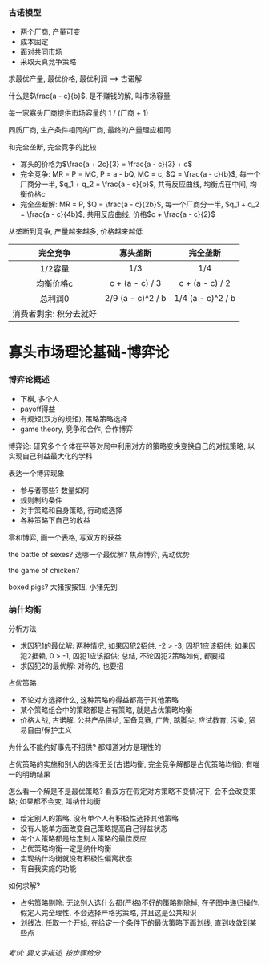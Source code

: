 ### 古诺模型

- 两个厂商, 产量可变
- 成本固定
- 面对共同市场
- 采取天真竞争策略

求最优产量, 最优价格, 最优利润 ==> 古诺解

什么是$\frac{a - c}{b}$, 是不赚钱的解, 叫市场容量

每一家寡头厂商提供市场容量的 1 / (厂商 + 1)

同质厂商, 生产条件相同的厂商, 最终的产量理应相同

和完全垄断, 完全竞争的比较
- 寡头的价格为$\frac{a + 2c}{3} = \frac{a - c}{3} + c$
- 完全竞争: MR = P = MC, P = a - bQ, MC = c, $Q = \frac{a - c}{b}$, 每一个厂商分一半, $q_1 + q_2 = \frac{a - c}{b}$, 共有反应曲线, 均衡点在中间, 均衡价格$c$
- 完全垄断解: MR = P, $Q = \frac{a - c}{2b}$, 每一个厂商分一半, $q_1 + q_2 = \frac{a - c}{4b}$, 共用反应曲线, 价格$c + \frac{a - c}{2}$

从垄断到竞争, 产量越来越多, 价格越来越低

| 完全竞争 | 寡头垄断 | 完全垄断 |
| :-: | :-: | :-: |
| 1/2容量 | 1/3 | 1/4 |
| 均衡价格c | c + (a - c) / 3 | c + (a - c) / 2 |
| 总利润0 | 2/9 (a - c)^2 / b | 1/4 (a - c)^2 / b |
| 消费者剩余: 积分去就好 |  |  |

# 寡头市场理论基础-博弈论

### 博弈论概述

- 下棋, 多个人
- payoff得益
- 有规矩(双方的规矩), 策略策略选择
- game theory, 竞争和合作, 合作博弈

博弈论: 研究多个个体在平等对局中利用对方的策略变换变换自己的对抗策略, 以实现自己利益最大化的学科

表达一个博弈现象
- 参与者哪些? 数量如何
- 规则制约条件
- 对手策略和自身策略, 行动或选择
- 各种策略下自己的收益

零和博弈, 画一个表格, 写双方的获益

the battle of sexes? 选哪一个最优解? 焦点博弈, 先动优势

the game of chicken?

boxed pigs? 大猪按按钮, 小猪先到

### 纳什均衡

分析方法
- 求囚犯1的最优解: 两种情况, 如果囚犯2招供, -2 > -3, 囚犯1应该招供; 如果囚犯2抵赖, 0 > -1, 囚犯1应该招供; 总结, 不论囚犯2策略如何, 都要招
- 求囚犯2的最优解: 对称的, 也要招

占优策略
- 不论对方选择什么, 这种策略的得益都高于其他策略
- 某个策略组合中的策略都是占有策略, 就是占优策略均衡
- 价格大战, 古诺解, 公共产品供给, 军备竞赛, 广告, 踮脚尖, 应试教育, 污染, 贸易自由/保护主义

为什么不能约好事先不招供? 都知道对方是理性的

占优策略的实施和别人的选择无关(古诺均衡, 完全竞争解都是占优策略均衡); 有唯一的明确结果

怎么看一个解是不是最优策略? 看双方在假定对方策略不变情况下, 会不会改变策略; 如果都不会变, 叫纳什均衡
- 给定别人的策略, 没有单个人有积极性选择其他策略
- 没有人能单方面改变自己策略提高自己得益状态
- 每个人策略都是给定别人策略的最佳反应
- 占优策略均衡一定是纳什均衡
- 实现纳什均衡就没有积极性偏离状态
- 有自我实施的功能

如何求解?
- 占劣策略剔除: 无论别人选什么都(严格)不好的策略剔除掉, 在子图中递归操作. 假定人完全理性, 不会选择严格劣策略, 并且这是公共知识
- 划线法: 任取一个开始, 在给定一个条件下的最优策略下面划线, 直到收敛到某些点


###### 考试: 要文字描述, 按步骤给分
